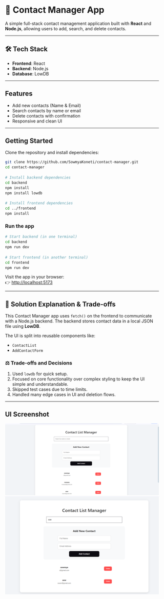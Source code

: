 # 📇 Contact Manager App

A simple full-stack contact management application built with **React** and **Node.js**, allowing users to add, search, and delete contacts.

---

## 🛠️ Tech Stack

- **Frontend**: React
- **Backend**: Node.js 
- **Database**: LowDB 

---

##  Features

- Add new contacts (Name & Email)
- Search contacts by name or email
- Delete contacts with confirmation
- Responsive and clean UI

---

##  Getting Started

Clone the repository and install dependencies:

```bash
git clone https://github.com/SowmyaKoneti/contact-manager.git
cd contact-manager

# Install backend dependencies
cd backend
npm install
npm install lowdb

# Install frontend dependencies
cd ../frontend
npm install
```

### Run the app

```bash
# Start backend (in one terminal)
cd backend
npm run dev

# Start frontend (in another terminal)
cd frontend
npm run dev
```

Visit the app in your browser:  
👉 [http://localhost:5173](http://localhost:5173)

---

## 🧠 Solution Explanation & Trade-offs

This Contact Manager app uses `fetch()` on the frontend to communicate with a Node.js backend. The backend stores contact data in a local JSON file using **LowDB**.

The UI is split into reusable components like:

- `ContactList`
- `AddContactForm`

### ⚖️ Trade-offs and Decisions

1.  Used `lowdb` for quick setup.
2.  Focused on core functionality over complex styling to keep the UI simple and understandable.
3.  Skipped test cases due to time limits.
5. Handled many edge cases in UI and deletion flows.
---


## UI Screenshot

![Home](home.png)
![Home](search.png)
